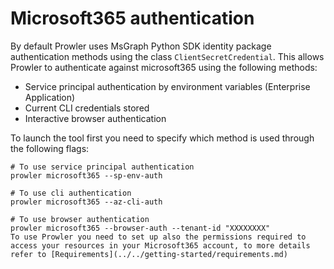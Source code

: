 # Microsoft365 authentication

By default Prowler uses MsGraph Python SDK identity package authentication methods using the class `ClientSecretCredential`.
This allows Prowler to authenticate against microsoft365 using the following methods:

- Service principal authentication by environment variables (Enterprise Application)
- Current CLI credentials stored
- Interactive browser authentication

To launch the tool first you need to specify which method is used through the following flags:

```console
# To use service principal authentication
prowler microsoft365 --sp-env-auth

# To use cli authentication
prowler microsoft365 --az-cli-auth

# To use browser authentication
prowler microsoft365 --browser-auth --tenant-id "XXXXXXXX"
To use Prowler you need to set up also the permissions required to access your resources in your Microsoft365 account, to more details refer to [Requirements](../../getting-started/requirements.md)

